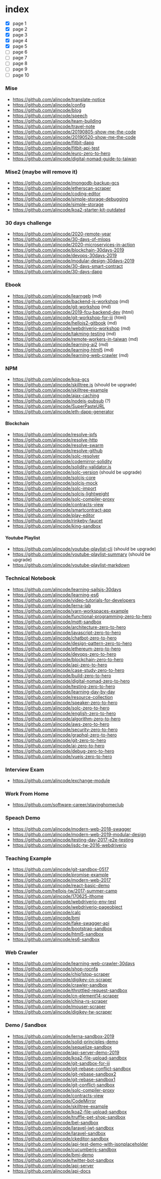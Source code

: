 # index

- [x] page 1
- [x] page 2
- [x] page 3
- [x] page 4
- [x] page 5
- [ ] page 6
- [ ] page 7
- [ ] page 8
- [ ] page 9
- [ ] page 10

### Mise
- https://github.com/alincode/translate-notice
- https://github.com/alincode/config
- https://github.com/alincode/blog
- https://github.com/alincode/speech
- https://github.com/alincode/team-building
- https://github.com/alincode/travel-note
- https://github.com/alincode/20190805-show-me-the-code
- https://github.com/alincode/20190520-show-me-the-code
- https://github.com/alincode/fitbit-dapp
- https://github.com/alincode/fitbit-api-test
- https://github.com/alincode/euro-zero-to-hero
- https://github.com/alincode/digital-nomad-guide-to-taiwan

### Mise2 (maybe will remove it)
- https://github.com/alincode/mongodb-backup-gcs
- https://github.com/alincode/etherscan-scraper
- https://github.com/alincode/coding-editor
- https://github.com/alincode/simple-storage-debugging
- https://github.com/alincode/simple-storage
- https://github.com/alincode/koa2-starter-kit-outdated

### 30 days challenge
- https://github.com/alincode/2020-remote-year
- https://github.com/alincode/30-days-of-mlops
- https://github.com/alincode/2020-microservices-in-action
- https://github.com/alincode/blockchain-30days-2019
- https://github.com/alincode/devops-30days-2019
- https://github.com/alincode/modular-design-30days-2019
- https://github.com/alincode/30-days-smart-contract
- https://github.com/alincode/30-days-dapp

### Ebook
- https://github.com/alincode/learngeb (md)
- https://github.com/alincode/backend-js-workshop (md)
- https://github.com/alincode/git-workshop (md)
- https://github.com/alincode/2019-fcu-backend-dev (html)
- https://github.com/alincode/git-workshop-for-iii (html)
- https://github.com/alincode/hellojs2-gitbook (md)
- https://github.com/alincode/webdriverio-workshop (md)
- https://github.com/alincode/takming-testing (md)
- https://github.com/alincode/remote-workers-in-taiwan (md)
- https://github.com/alincode/learning-ai2 (md)
- https://github.com/alincode/learning-html5 (md)
- https://github.com/alincode/learning-web-crawler (md)

### NPM
- https://github.com/alincode/koa-gcs
- https://github.com/alincode/skilltree.js (should be upgrade)
- https://github.com/alincode/skilltree-example
- https://github.com/alincode/ajax-caching
- https://github.com/alincode/nodejs-pubsub (?)
- https://github.com/alincode/SuperPasteURL
- https://github.com/alincode/eth-dapp-generator

#### Blockchain
- https://github.com/alincode/resolve-ipfs
- https://github.com/alincode/resolve-http
- https://github.com/alincode/resolve-swarm
- https://github.com/alincode/resolve-github
- https://github.com/alincode/solc-resolver
- https://github.com/alincode/codemirror-solidity
- https://github.com/alincode/solidity-validator.js
- https://github.com/alincode/solc-version (should be upgrade)
- https://github.com/alincode/solcjs-core
- https://github.com/alincode/solcjs-mock
- https://github.com/alincode/solc-import
- https://github.com/alincode/solcjs-lightweight
- https://github.com/alincode/solc-compiler-proxy
- https://github.com/alincode/contracts-view
- https://github.com/alincode/smartcontract-app
- https://github.com/alincode/play-editor
- https://github.com/alincode/rinkeby-faucet
- https://github.com/alincode/king-sandbox

#### Youtube Playlist
- https://github.com/alincode/youtube-playlist-cli (should be upgrade)
- https://github.com/alincode/youtube-playlist-summary (should be upgrade)
- https://github.com/alincode/youtube-playlist-markdown

### Technical Notebook
- https://github.com/alincode/learning-sailsjs-30days
- https://github.com/alincode/learning-es6
- https://github.com/alincode/video-tutorials-for-developers
- https://github.com/alincode/lerna-lab
- https://github.com/alincode/yarn-workspaces-example
- https://github.com/alincode/functional-programming-zero-to-hero
- https://github.com/alincode/mqtt-sandbox
- https://github.com/alincode/architecture-zero-to-hero
- https://github.com/alincode/javascript-zero-to-hero
- https://github.com/alincode/chatbot-zero-to-hero
- https://github.com/alincode/design-pattern-zero-to-hero
- https://github.com/alincode/ethereum-zero-to-hero
- https://github.com/alincode/devops-zero-to-hero
- https://github.com/alincode/blockchain-zero-to-hero
- https://github.com/alincode/api-zero-to-hero
- https://github.com/alincode/case-study-zero-to-hero
- https://github.com/alincode/build-zero-to-hero
- https://github.com/alincode/digital-nomad-zero-to-hero
- https://github.com/alincode/testing-zero-to-hero
- https://github.com/alincode/learning-day-by-day
- https://github.com/alincode/resource-collection
- https://github.com/alincode/speaker-zero-to-hero
- https://github.com/alincode/solc-zero-to-hero
- https://github.com/alincode/english-zero-to-hero
- https://github.com/alincode/algorithm-zero-to-hero
- https://github.com/alincode/aws-zero-to-hero
- https://github.com/alincode/security-zero-to-hero
- https://github.com/alincode/graphql-zero-to-hero
- https://github.com/alincode/git-zero-to-hero
- https://github.com/alincode/ai-zero-to-hero
- https://github.com/alincode/debug-zero-to-hero
- https://github.com/alincode/vuejs-zero-to-hero

### Interview Exam
- https://github.com/alincode/exchange-module

### Work From Home
- https://github.com/software-career/stayinghomeclub

### Speach Demo
- https://github.com/alincode/modern-web-2018-swagger
- https://github.com/alincode/modern-web-2019-modular-design
- https://github.com/alincode/testing-day-2017-e2e-testing
- https://github.com/alincode/jsdc-tw-2016-webdriverio

### Teaching Example
- https://github.com/alincode/git-sandbox-0517
- https://github.com/alincode/promise-example
- https://github.com/alincode/modern-web-2017
- https://github.com/alincode/react-basic-demo
- https://github.com/hellojs-tw/2017-summer-camp
- https://github.com/alincode/170625-ithome
- https://github.com/alincode/webdriverio-env-test
- https://github.com/alincode/webdriverio-pageobject
- https://github.com/alincode/calc
- https://github.com/alincode/bmi
- https://github.com/alincode/fake-swagger-api
- https://github.com/alincode/bootstrap-sandbox
- https://github.com/alincode/html5-sandbox
- https://github.com/alincode/es6-sandbox

### Web Crawler

- https://github.com/alincode/learning-web-crawler-30days
- https://github.com/alincode/shop-rocnfa
- https://github.com/alincode/chip1stop-scraper
- https://github.com/alincode/digikey-cn-scraper
- https://github.com/alincode/crawler-sandbox
- https://github.com/alincode/throttled-request-sandbox
- https://github.com/alincode/cn-element14-scraper
- https://github.com/alincode/china-rs-scraper
- https://github.com/alincode/mouser-scraper
- https://github.com/alincode/digikey-tw-scraper

### Demo / Sandbox
- https://github.com/alincode/lerna-sandbox-2019
- https://github.com/alincode/solid-principles-demo
- https://github.com/alincode/sequelize-sandbox
- https://github.com/alincode/api-server-demo-2019
- https://github.com/alincode/koa2-file-upload-sandbox
- https://github.com/alincode/git-sandbox-for-iii
- https://github.com/alincode/git-rebase-conflict-sandbox
- https://github.com/alincode/git-rebase-sandbox2
- https://github.com/alincode/git-rebase-sandbox1
- https://github.com/alincode/git-conflict-sandbox
- https://github.com/alincode/solc-compiler-proxy
- https://github.com/alincode/contracts-view
- https://github.com/alincode/CodeMirror
- https://github.com/alincode/skilltree-example
- https://github.com/alincode/koa2-file-upload-sandbox
- https://github.com/alincode/truffle-pet-shop-sandbox
- https://github.com/alincode/bel-sandbox
- https://github.com/alincode/laravel-jwt-sandbox
- https://github.com/alincode/laravel-sandbox
- https://github.com/alincode/ckeditor-sandbox
- https://github.com/alincode/api-test-demo-with-jsonplaceholder
- https://github.com/alincode/cucumberjs-sandbox
- https://github.com/alincode/bmi-demo
- https://github.com/alincode/twitter-bot-sandbox
- https://github.com/alincode/api-server
- https://github.com/alincode/api-docs
